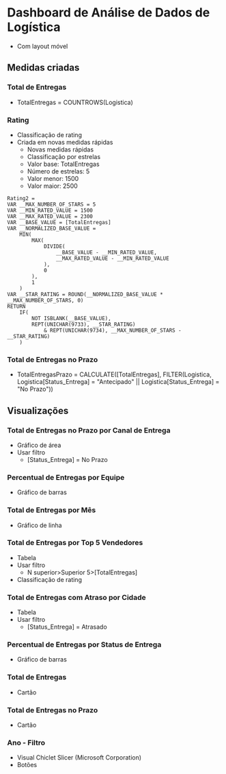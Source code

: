 # Dashboard de Análise de Dados de Logística
- Com layout móvel


## Medidas criadas

### Total de Entregas
- TotalEntregas = COUNTROWS(Logistica)

### Rating
- Classificação de rating 
- Criada em novas medidas rápidas
    - Novas medidas rápidas
    - Classificação por estrelas
    - Valor base: TotalEntregas
    - Número de estrelas: 5
    - Valor menor: 1500
    - Valor maior: 2500

```
Rating2 = 
VAR __MAX_NUMBER_OF_STARS = 5
VAR __MIN_RATED_VALUE = 1500
VAR __MAX_RATED_VALUE = 2300
VAR __BASE_VALUE = [TotalEntregas]
VAR __NORMALIZED_BASE_VALUE =
	MIN(
		MAX(
			DIVIDE(
				__BASE_VALUE - __MIN_RATED_VALUE,
				__MAX_RATED_VALUE - __MIN_RATED_VALUE
			),
			0
		),
		1
	)
VAR __STAR_RATING = ROUND(__NORMALIZED_BASE_VALUE * __MAX_NUMBER_OF_STARS, 0)
RETURN
	IF(
		NOT ISBLANK(__BASE_VALUE),
		REPT(UNICHAR(9733), __STAR_RATING)
			& REPT(UNICHAR(9734), __MAX_NUMBER_OF_STARS - __STAR_RATING)
	)
```


### Total de Entregas no Prazo
- TotalEntregasPrazo = CALCULATE([TotalEntregas], FILTER(Logistica, Logistica[Status_Entrega] = "Antecipado" || Logistica[Status_Entrega] = "No Prazo"))


## Visualizações

### Total de Entregas no Prazo por Canal de Entrega
- Gráfico de área
- Usar filtro
    - [Status_Entrega] = No Prazo

### Percentual de Entregas por Equipe
- Gráfico de barras

### Total de Entregas por Mês
- Gráfico de linha

### Total de Entregas por Top 5 Vendedores
- Tabela
- Usar filtro
    - N superior>Superior 5>[TotalEntregas]
- Classificação de rating 

### Total de Entregas com Atraso por Cidade
- Tabela
- Usar filtro
    - [Status_Entrega] = Atrasado

### Percentual de Entregas por Status de Entrega
- Gráfico de barras

### Total de Entregas
- Cartão

### Total de Entregas no Prazo
- Cartão

### Ano - Filtro
- Visual Chiclet Slicer (Microsoft Corporation)
- Botões
